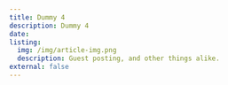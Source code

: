 ```yaml
---
title: Dummy 4
description: Dummy 4
date:
listing:
  img: /img/article-img.png
  description: Guest posting, and other things alike.
external: false
---
```

